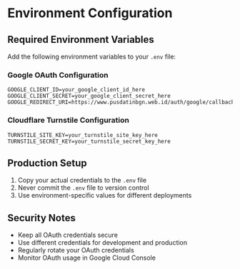 # Environment Configuration

## Required Environment Variables

Add the following environment variables to your `.env` file:

### Google OAuth Configuration
```env
GOOGLE_CLIENT_ID=your_google_client_id_here
GOOGLE_CLIENT_SECRET=your_google_client_secret_here
GOOGLE_REDIRECT_URI=https://www.pusdatinbgn.web.id/auth/google/callback
```

### Cloudflare Turnstile Configuration
```env
TURNSTILE_SITE_KEY=your_turnstile_site_key_here
TURNSTILE_SECRET_KEY=your_turnstile_secret_key_here
```

## Production Setup

1. Copy your actual credentials to the `.env` file
2. Never commit the `.env` file to version control
3. Use environment-specific values for different deployments

## Security Notes

- Keep all OAuth credentials secure
- Use different credentials for development and production
- Regularly rotate your OAuth credentials
- Monitor OAuth usage in Google Cloud Console
